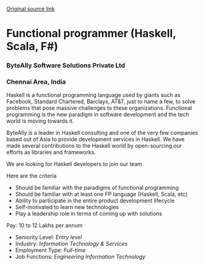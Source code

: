 [Original source link](https://www.linkedin.com/jobs/view/2222656592/)

# Functional programmer (Haskell, Scala, F#)
### ByteAlly Software Solutions Private Ltd
### Chennai Area, India

Haskell is a functional programming language used by giants such as Facebook, Standard Chartered, Barclays, AT&T, just to name a few, to solve problems that pose massive challenges to these organizations. Functional programming is the new paradigm in software development and the tech world is moving towards it.

ByteAlly is a leader in Haskell consulting and one of the very few companies based out of Asia to provide development services in Haskell. We have made several contributions to the Haskell world by open-sourcing our efforts as libraries and frameworks.

We are looking for Haskell developers to join our team.


Here are the criteria

- Should be familiar with the paradigms of functional programming
- Should be familiar with at least one FP language (Haskell, Scala, etc)
- Ability to participate in the entire product development lifecycle
- Self-motivated to learn new technologies
- Play a leadership role in terms of coming up with solutions

Pay: 10 to 12 Lakhs per annum

* Seniority Level: *Entry level*
* Industry: *Information Technology & Services*
* Employment Type: *Full-time*
* Job Functions: *Engineering Information Technology*
